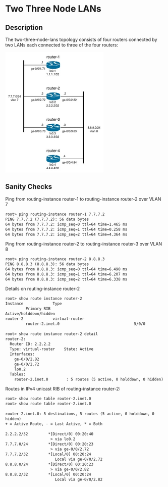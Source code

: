 # Two Three Node LANs


## Description

The two-three-node-lans topology consists of four routers connected by two LANs each connected to three of the four routers:

![two-three-node-lans](two-three-node-lans.jpg)

## Sanity Checks

Ping from routing-instance router-1 to routing-instance router-2 over VLAN 7

```
root> ping routing-instance router-1 7.7.7.2 
PING 7.7.7.2 (7.7.7.2): 56 data bytes
64 bytes from 7.7.7.2: icmp_seq=0 ttl=64 time=1.465 ms
64 bytes from 7.7.7.2: icmp_seq=1 ttl=64 time=0.258 ms
64 bytes from 7.7.7.2: icmp_seq=2 ttl=64 time=4.364 ms
```

Ping from routing-instance router-2 to routing-instance router-3 over VLAN 8

```
root> ping routing-instance router-2 8.8.8.3    
PING 8.8.8.3 (8.8.8.3): 56 data bytes
64 bytes from 8.8.8.3: icmp_seq=0 ttl=64 time=6.490 ms
64 bytes from 8.8.8.3: icmp_seq=1 ttl=64 time=6.207 ms
64 bytes from 8.8.8.3: icmp_seq=2 ttl=64 time=6.338 ms
```

Details on routing-instance router-2

```
root> show route instance router-2 
Instance             Type
         Primary RIB                                     Active/holddown/hidden
router-2             virtual-router 
         router-2.inet.0                                 5/0/0

root> show route instance router-2 detail 
router-2:
  Router ID: 2.2.2.2
  Type: virtual-router    State: Active        
  Interfaces:
    ge-0/0/2.82
    ge-0/0/2.72
    lo0.2
  Tables:
    router-2.inet.0        : 5 routes (5 active, 0 holddown, 0 hidden)
```

Routes in IPv4 unicast RIB of routing-instance router-2:

```
root> show route table router-2.inet.0
root> show route table router-2.inet.0 

router-2.inet.0: 5 destinations, 5 routes (5 active, 0 holddown, 0 hidden)
+ = Active Route, - = Last Active, * = Both

2.2.2.2/32         *[Direct/0] 00:20:40
                    > via lo0.2
7.7.7.0/24         *[Direct/0] 00:20:23
                    > via ge-0/0/2.72
7.7.7.2/32         *[Local/0] 00:20:24
                      Local via ge-0/0/2.72
8.8.8.0/24         *[Direct/0] 00:20:23
                    > via ge-0/0/2.82
8.8.8.2/32         *[Local/0] 00:20:24
                      Local via ge-0/0/2.82       
```